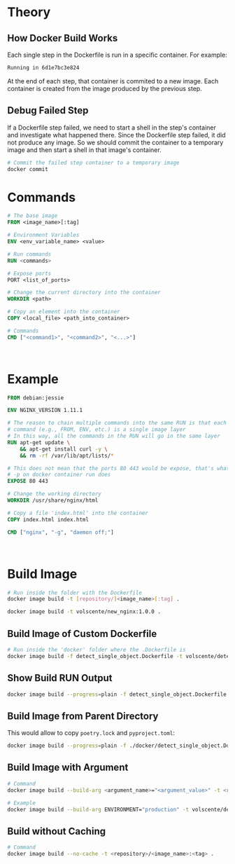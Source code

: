 # Theory
## How Docker Build Works
Each single step in the Dockerfile is run in a specific container. For example:
``` bash
Running in 6d1e7bc3e824
```
At the end of each step, that container is commited to a new image. 
Each container is created from the image produced by the previous step.

## Debug Failed Step
If a Dockerfile step failed, we need to start a shell in the step's container and investigate what happened there.
Since the Dockerfile step failed, it did not produce any image. So we should commit the container to a temporary image
and then start a shell in that image's container.

``` bash
# Commit the failed step container to a temporary image
docker commit
```

# Commands
``` dockerfile
# The base image
FROM <image_name>[:tag]

# Environment Variables
ENV <env_variable_name> <value>

# Run commands
RUN <commands>

# Expose ports
PORT <list_of_ports>

# Change the current directory into the container
WORKDIR <path>

# Copy an element into the container
COPY <local_file> <path_into_container>

# Commands
CMD ["<command1>", "<command2>", "<...>"]
```

<br>

# Example
``` dockerfile
FROM debian:jessie

ENV NGINX_VERSION 1.11.1

# The reason to chain multiple commands into the same RUN is that each Dockerfile
# command (e.g., FROM, ENV, etc.) is a single image layer
# In this way, all the commands in the RUN will go in the same layer
RUN apt-get update \
    && apt-get install curl -y \
    && rm -rf /var/lib/apt/lists/*

# This does not mean that the ports 80 443 would be expose, that's what the
# -p on docker container run does
EXPOSE 80 443

# Change the working directory
WORKDIR /usr/share/nginx/html

# Copy a file 'index.html' into the container
COPY index.html index.html

CMD ["nginx", "-g", "daemon off;"]
```

<br>


# Build Image
``` bash
# Run inside the folder with the Dockerfile
docker image build -t [repository/]<image_name>[:tag] .

docker image build -t volscente/new_nginx:1.0.0 .
```

## Build Image of Custom Dockerfile
``` bash
# Run inside the 'docker' folder where the .Dockerfile is
docker image build -f detect_single_object.Dockerfile -t volscente/detect_single_object:0.0.2 .
```

## Show Build RUN Output
``` bash
docker image build --progress=plain -f detect_single_object.Dockerfile -t volscente/detect_single_object:0.0.2 .
```

## Build Image from Parent Directory
This would allow to copy `poetry.lock` and `pyproject.toml`:
``` bash
docker image build --progress=plain -f ./docker/detect_single_object.Dockerfile -t <repository>/<image_name>:<tag> .
```

## Build Image with Argument
``` bash
# Command
docker image build --build-arg <argument_name>="<argument_value>" -t <repository>/<image_name>:<tag> .

# Example
docker image build --build-arg ENVIRONMENT="production" -t volscente/detect_single_object:0.0.1
```

## Build without Caching
``` bash
# Command
docker image build --no-cache -t <repository>/<image_name>:<tag> .
```
